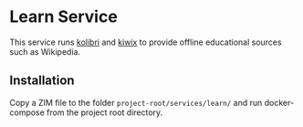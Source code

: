 # Learn Service
This service runs [kolibri](https://learningequality.org/kolibri/) and [kiwix](https://www.kiwix.org/en/) to provide offline educational sources such as Wikipedia.

## Installation
Copy a ZIM file to the folder `project-root/services/learn/` and run docker-compose from the project root directory.